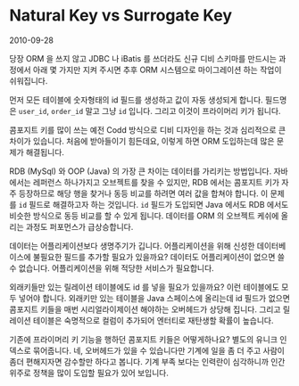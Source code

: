 # Natural Key vs Surrogate Key

2010-09-28

당장 ORM 을 쓰지 않고 JDBC 나 iBatis 를 쓰더라도
신규 디비 스키마를 만드시는 과정에서 아래 몇 가지만 지켜 주시면
추후 ORM 시스템으로 마이그레이션 하는 작업이 쉬워집니다.

먼저 모든 테이블에 숫자형태의 id 필드를 생성하고 값이 자동 생성되게 합니다.
필드명은 `user_id`, `order_id` 말고 그냥 `id` 입니다.
그리고 이것이 프라이머리 키가 됩니다.

콤포지트 키를 많이 쓰는 예전 Codd 방식으로 디비 디자인을 하는 것과 심리적으로 큰 차이가 있습니다.
처음에 받아들이기 힘든데요, 이렇게 하면 ORM 도입하는데 많은 문제가 해결됩니다.

RDB (MySql) 와 OOP (Java) 의 가장 큰 차이는 데이터를 가리키는 방법입니다.
자바에서는 레퍼런스 하나가지고 오브젝트를 찾을 수 있지만,
RDB 에서는 콤포지트 키가 자주 등장하므로 해당 행을 찾거나 동등 비교를 하려면 여러 값을 합쳐야 합니다.
이 문제를 `id` 필드로 해결하고자 하는 것입니다.
`id` 필드가 도입되면 Java 에서도 RDB 에서도 비슷한 방식으로 동등 비교를 할 수 있게 됩니다.
데이터를 ORM 의 오브젝트 케쉬에 올리는 과정도 퍼포먼스가 급상승합니다.

데이터는 어플리케이션보다 생명주기가 깁니다.
어플리케이션을 위해 신성한 데이터베이스에 불필요한 필드를 추가할 필요가 있을까요?
데이터도 어플리케이션이 없으면 쓸 수 없습니다.
어플리케이션을 위해 적당한 서비스가 필요합니다.

외래키들만 있는 릴레이션 테이블에도 id 를 넣을 필요가 있을까요?
이런 테이블에도 모두 넣어야 합니다.
외래키만 있는 테이블을 Java 스페이스에 올리는데 id 필드가 없으면
콤포지트 키들을 매번 시리얼라이제이션 해야하는 오버헤드가 상당해 집니다.
그리고 릴레이션 테이블은 숙명적으로 컬럼이 추가되어 엔터티로 재탄생할 확률이 높습니다.

기존에 프라이머리 키 기능을 행하던 콤포지트 키들은 어떻게하나요?
별도의 유니크 인덱스로 묶어줍니다.
네, 오버헤드가 있을 수 있습니다만 기계에 일을 좀 더 주고 사람이 좀더 편해지자면 감수할만 하다고 봅니다.
기계 부족 보다는 인력란이 심각하니까 인간 위주로 정책을 많이 도입할 필요가 있어 보입니다.
